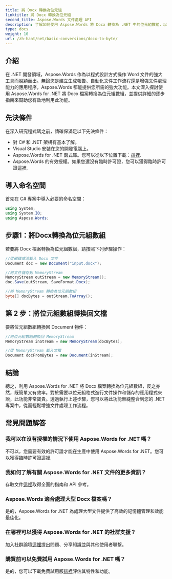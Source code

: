 ```yaml
---
title: 將 Docx 轉換為位元組
linktitle: 將 Docx 轉換為位元組
second_title: Aspose.Words 文件處理 API
description: 了解如何使用 Aspose.Words 將 Docx 轉換為 .NET 中的位元組數組，以實現高效的文件處理。包括逐步指南。
type: docs
weight: 10
url: /zh-hant/net/basic-conversions/docx-to-byte/
---
```

## 介紹

在 .NET 開發領域，Aspose.Words 作為以程式設計方式操作 Word 文件的強大工具而脫穎而出。無論您是建立生成報告、自動化文件工作流程還是增強文件處理能力的應用程序，Aspose.Words 都能提供您所需的強大功能。本文深入探討使用 Aspose.Words for .NET 將 Docx 檔案轉換為位元組數組，並提供詳細的逐步指南來幫助您有效地利用此功能。

## 先決條件

在深入研究程式碼之前，請確保滿足以下先決條件：
- 對 C# 和 .NET 架構有基本了解。
- Visual Studio 安裝在您的開發電腦上。
-  Aspose.Words for .NET 函式庫。您可以從以下位置下載：[這裡](https://releases.aspose.com/words/net/).
-  Aspose.Words 的有效授權。如果您還沒有臨時許可證，您可以獲得臨時許可證[這裡](https://purchase.aspose.com/temporary-license/).

## 導入命名空間

首先在 C# 專案中導入必要的命名空間：
```csharp
using System;
using System.IO;
using Aspose.Words;
```

## 步驟1：將Docx轉換為位元組數組

若要將 Docx 檔案轉換為位元組數組，請按照下列步驟操作：
```csharp
//從磁碟或流載入 Docx 文件
Document doc = new Document("input.docx");

//將文件儲存到 MemoryStream
MemoryStream outStream = new MemoryStream();
doc.Save(outStream, SaveFormat.Docx);

//將 MemoryStream 轉換為位元組數組
byte[] docBytes = outStream.ToArray();
```

## 第 2 步：將位元組數組轉換回文檔

要將位元組數組轉換回 Document 物件：
```csharp
//將位元組數組轉換回 MemoryStream
MemoryStream inStream = new MemoryStream(docBytes);

//從 MemoryStream 載入文檔
Document docFromBytes = new Document(inStream);
```

## 結論

總之，利用 Aspose.Words for .NET 將 Docx 檔案轉換為位元組數組，反之亦然，既簡單又有效率。對於需要以位元組格式進行文件操作和儲存的應用程式來說，此功能非常寶貴。透過執行上述步驟，您可以將此功能無縫整合到您的 .NET 專案中，從而輕鬆增強文件處理工作流程。

## 常見問題解答

### 我可以在沒有授權的情況下使用 Aspose.Words for .NET 嗎？
不可以，您需要有效的許可證才能在生產中使用 Aspose.Words for .NET。您可以獲得臨時許可證[這裡](https://purchase.aspose.com/temporary-license/).

### 我如何了解有關 Aspose.Words for .NET 文件的更多資訊？
存取文件[這裡](https://reference.aspose.com/words/net/)取得全面的指南和 API 參考。

### Aspose.Words 適合處理大型 Docx 檔案嗎？
是的，Aspose.Words for .NET 為處理大型文件提供了高效的記憶體管理和效能最佳化。

### 在哪裡可以獲得 Aspose.Words for .NET 的社群支援？
加入社群論壇[這裡](https://forum.aspose.com/c/words/8)提出問題、分享知識並與其他使用者聯繫。

### 購買前可以免費試用 Aspose.Words for .NET 嗎？
是的，您可以下載免費試用版[這裡](https://releases.aspose.com/)評估其特性和功能。
